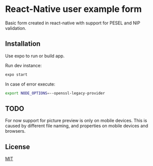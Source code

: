 # React-Native user example form

Basic form created in react-native with support for PESEL and NIP validation.

## Installation

Use expo to run or build app.

Run dev instance:
```bash
expo start
```
In case of error execute:
```bash
export NODE_OPTIONS=--openssl-legacy-provider 
```

## TODO
For now support for picture preview is only on mobile devices. This is caused by different file naming, and properties on mobile devices and browsers.

## License

[MIT](https://choosealicense.com/licenses/mit/)
